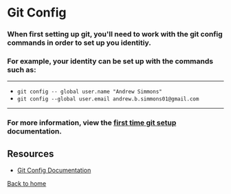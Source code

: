 # Git Config
### When first setting up git, you'll need to work with the git config commands in order to set up you identitiy.
### For example, your identity can be set up with  the commands such as:

---
- `git config -- global user.name "Andrew Simmons"`
- `git config --global user.email andrew.b.simmons01@gmail.com`
---
### For more information, view the [first time git setup](https://git-scm.com/book/en/v2/getting-started-first-time-git-setup) documentation.

## Resources
- [Git Config Documentation](https://git-scm-com/git-config)

[Back to home](../readme.md)

